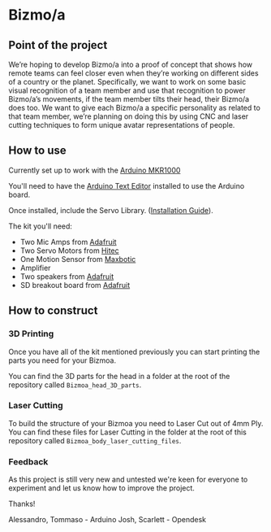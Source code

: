 # Bizmo/a

## Point of the project

We’re hoping to develop Bizmo/a into a proof of concept that shows how remote teams can feel closer even when they’re working on different sides of a country or the planet. Specifically, we want to work on some basic visual recognition of a team member and use that recognition to power Bizmo/a’s movements, if the team member tilts their head, their Bizmo/a does too. We want to give each Bizmo/a a specific personality as related to that team member, we’re planning on doing this by using CNC and laser cutting techniques to form unique avatar representations of people.

## How to use

Currently set up to work with the [Arduino MKR1000](https://www.arduino.cc/en/Main/ArduinoMKR1000)

You'll need to have the [Arduino Text Editor](https://www.arduino.cc/en/Main/Software) installed to use the Arduino board.

Once installed, include the Servo Library. ([Installation Guide](https://www.arduino.cc/en/Guide/Libraries)).

The kit you'll need:
- Two Mic Amps from [Adafruit](http://adafru.it/1063)
- Two Servo Motors from [Hitec](http://hitecrcd.com/products/servos/micro-and-mini-servos/analog-micro-and-mini-servos/hs-53-super-economy-feather-nylon-gear-servo/product)
- One Motion Sensor from [Maxbotic](http://www.maxbotix.com/Ultrasonic_Sensors/High_Resolution_Sensors.htm)
- Amplifier
- Two speakers from [Adafruit](https://www.adafruit.com/product/1891)
- SD breakout board from [Adafruit](https://www.adafruit.com/product/254)

## How to construct

### 3D Printing

Once you have all of the kit mentioned previously you can start printing the parts you need for your Bizmoa.

You can find the 3D parts for the head in a folder at the root of the repository called `Bizmoa_head_3D_parts`.

### Laser Cutting

To build the structure of your Bizmoa you need to Laser Cut out of 4mm Ply. You can find these files for Laser Cutting in the folder at the root of this repository called `Bizmoa_body_laser_cutting_files`.

### Feedback

As this project is still very new and untested we're keen for everyone to experiment and let us know how to improve the project.

Thanks!

Alessandro, Tommaso - Arduino
Josh, Scarlett - Opendesk